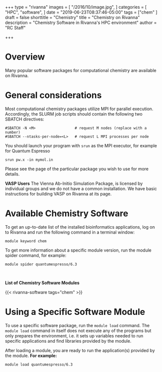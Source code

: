+++
type = "rivanna"
images = [
  "/2016/10/image.jpg",
]
categories = [
  "HPC",
  "software",
]
date = "2019-06-23T08:37:46-05:00"
tags = ["chem"
]
draft = false
shorttitle = "Chemistry"
title = "Chemistry on Rivanna"
description = "Chemistry Software in Rivanna's HPC environment"
author = "RC Staff"

+++
# Overview
Many popular software packages for computational chemistry are available on Rivanna.

# General considerations
Most computational chemistry packages utilize MPI for parallel execution.  Accordingly, the SLURM job scripts should contain the following two SBATCH directives:
```
#SBATCH -N <M>                  # request M nodes (replace with a number)
#SBATCH --ntasks-per-node=<L>   # request L MPI processes per node
```
You should launch your program with `srun` as the MPI executor, for example for Quantum Espresso
```
srun pw.x -in mymol.in
```
Please see the page of the particular package you wish to use for more details.

**VASP Users**
The Vienna Ab-Initio Simulation Package, is licensed by individual groups and we do not have a common installation.  We have basic instructions for building VASP on Rivanna at its page.


# Available Chemistry Software

To get an up-to-date list of the installed bioinformatics applications, log on to Rivanna and run the following command in a terminal window:
```
module keyword chem
```

To get more information about a specific module version, run the module spider command, for example:
```
module spider quantumespresso/6.3
```

<br>

**List of Chemistry Software Modules**

{{< rivanna-software tags="chem" >}}

# Using a Specific Software Module

To use a specific software package, run the `module load` command. The `module load` command in itself does not execute any of the programs but only prepares the environment, i.e. it sets up variables needed to run specific applications and find libraries provided by the module.

After loading a module, you are ready to run the application(s) provided by the module. **For example:**
```
module load quantumespresso/6.3
```
